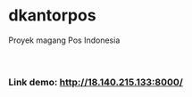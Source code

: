 # dkantorpos
Proyek magang Pos Indonesia
<br>
<br>
<br>
<h3>Link demo: <a href="http://18.140.215.133:8000/">http://18.140.215.133:8000/</a></h3>

